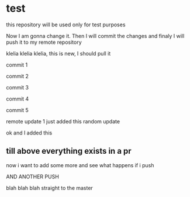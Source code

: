 # test
this repository will be used only for test purposes

Now I am gonna change it. Then I will commit the changes 
and finaly I will push it to my remote repository

klelia klelia klelia, this is new, I should pull it 


commit 1

commit 2

commit 3 

commit 4

commit 5

remote update 1
just added this random update

ok and I added this 

till above everything exists in a pr 
---------------------------------
now i want to add some more and see what happens if i push 

AND ANOTHER PUSH 

blah blah blah straight to the master

